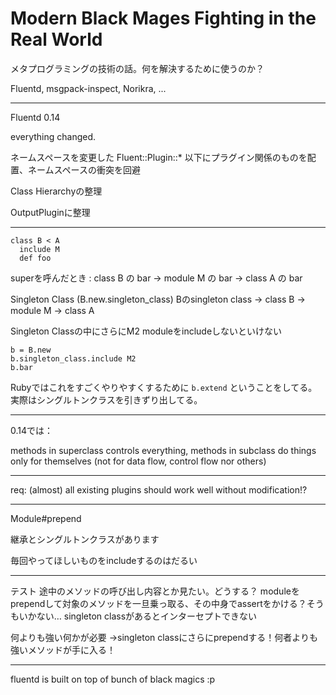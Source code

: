 # Modern Black Mages Fighting in the Real World

メタプログラミングの技術の話。何を解決するために使うのか？

Fluentd, msgpack-inspect, Norikra, ...

---

Fluentd 0.14

everything changed.

ネームスペースを変更した
Fluent::Plugin::* 以下にプラグイン関係のものを配置、ネームスペースの衝突を回避

Class Hierarchyの整理

OutputPluginに整理

---

```
class B < A
  include M
  def foo
```

superを呼んだとき : class B の bar -> module M の bar -> class A の bar

Singleton Class (B.new.singleton_class)
Bのsingleton class -> class B -> module M -> class A

Singleton Classの中にさらにM2 moduleをincludeしないといけない

```
b = B.new
b.singleton_class.include M2
b.bar
```

Rubyではこれをすごくやりやすくするために `b.extend` ということをしてる。実際はシングルトンクラスを引きずり出してる。

----

0.14では：

methods in superclass controls everything,
methods in subclass do things only for themselves
(not for data flow, control flow nor others)

----

req: (almost) all existing plugins should work well without modification!?

---

Module#prepend

継承とシングルトンクラスがあります

毎回やってほしいものをincludeするのはだるい

---

テスト
途中のメソッドの呼び出し内容とか見たい。どうする？
moduleをprependして対象のメソッドを一旦乗っ取る、その中身でassertをかける？そうもいかない…
singleton classがあるとインターセプトできない

何よりも強い何かが必要
→singleton classにさらにprependする！何者よりも強いメソッドが手に入る！

----

fluentd is built on top of bunch of black magics :p
